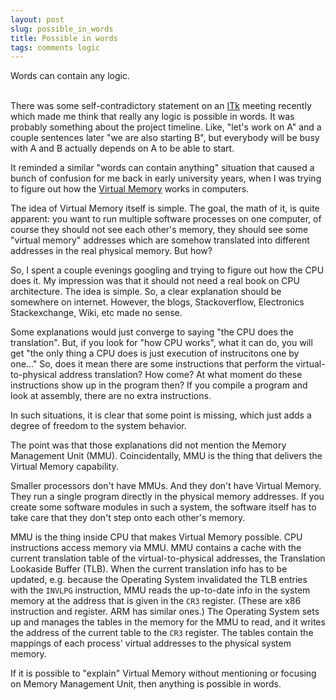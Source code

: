 ```yaml
---
layout: post
slug: possible_in_words
title: Possible in words
tags: comments logic
---
```


<summary>
Words can contain any logic.
</summary>

<!--more-->
<br>


There was some self-contradictory statement
on an [ITk](https://cerncourier.com/a/a-new-atlas-for-the-high-luminosity-era/) meeting recently
which made me think that really any logic is possible in words.
It was probably something about the project timeline.
Like, "let's work on A" and a couple sentences later "we are also starting B",
but everybody will be busy with A and B actually depends on A to be able to start.

It reminded a similar "words can contain anything" situation
that
caused a bunch of confusion for me back in early university years,
when I was trying to figure out how the [Virtual Memory](https://en.wikipedia.org/wiki/Virtual_memory) works in computers.

The idea of Virtual Memory itself is simple.
The goal, the math of it, is quite apparent:
you want to run multiple software processes on one computer,
of course they should not see each other's memory,
they should see some "virtual memory" addresses
which are somehow translated into different addresses in the real physical memory.
But how?

So, I spent a couple evenings googling and trying to figure out how the CPU does it.
My impression was that it should not need a real book on CPU architecture.
The idea is simple. So, a clear explanation should be somewhere on internet.
However, the blogs, Stackoverflow, Electronics Stackexchange, Wiki, etc made no sense.

Some explanations would just converge to saying
"the CPU does the translation".
But, if you look for "how CPU works", what it can do,
you will get "the only thing a CPU does is just execution of instrucitons one by one..."
So, does it mean there are some instructions that perform the virtual-to-physical address translation?
How come? At what moment do these instructions show up in the program then?
If you compile a program and look at assembly, there are no extra instructions.

In such situations, it is clear that some point is missing,
which just adds a degree of freedom to the system behavior.

The point was that those explanations did not mention the Memory Management Unit (MMU).
Coincidentally, MMU is the thing that delivers the Virtual Memory capability.

Smaller processors don't have MMUs.
And they don't have Virtual Memory.
They run a single program directly in the physical memory addresses.
If you create some software modules in such a system,
the software itself has to take care that they don't step onto each other's memory.

MMU is the thing inside CPU that makes Virtual Memory possible.
CPU instructions access memory via MMU.
MMU contains a cache with the current translation table
of the virtual-to-physical addresses,
the Translation Lookaside Buffer (TLB).
When the current translation info has to be updated,
e.g. because the Operating System invalidated the TLB entries with the `INVLPG` instruction,
MMU reads the up-to-date info in the system memory
at the address that is given in the `CR3` register.
(These are x86 instruction and register. ARM has similar ones.)
The Operating System sets up and manages the tables in the memory for the MMU to read,
and it writes the address of the current table to the `CR3` register.
The tables contain the mappings of each process' virtual addresses to the physical system memory.

If it is possible to "explain" Virtual Memory
without mentioning or focusing on Memory Management Unit,
then anything is possible in words.

